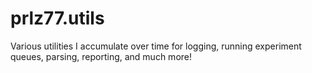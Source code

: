 # prlz77.utils
Various utilities I accumulate over time for logging, running experiment queues, parsing, reporting, and much more!
